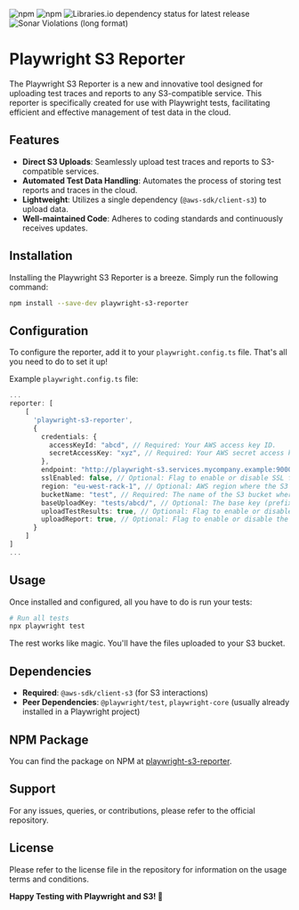 ![npm](https://img.shields.io/npm/v/playwright-s3-reporter?logo=npm)
![npm](https://img.shields.io/npm/dt/playwright-s3-reporter?logo=npm)
![Libraries.io dependency status for latest release](https://img.shields.io/librariesio/release/npm/playwright-s3-reporter?logo=npm)
![Sonar Violations (long format)](https://img.shields.io/sonar/violations/jonasclaes_playwright-s3-reporter?server=https%3A%2F%2Fsonarcloud.io&logo=sonarcloud)

# Playwright S3 Reporter

The Playwright S3 Reporter is a new and innovative tool designed for uploading test traces and reports to any S3-compatible service. This reporter is specifically created for use with Playwright tests, facilitating efficient and effective management of test data in the cloud.

## Features

- **Direct S3 Uploads**: Seamlessly upload test traces and reports to S3-compatible services.
- **Automated Test Data Handling**: Automates the process of storing test reports and traces in the cloud.
- **Lightweight**: Utilizes a single dependency (`@aws-sdk/client-s3`) to upload data.
- **Well-maintained Code**: Adheres to coding standards and continuously receives updates.

## Installation

Installing the Playwright S3 Reporter is a breeze. Simply run the following command:

```bash
npm install --save-dev playwright-s3-reporter
```

## Configuration

To configure the reporter, add it to your `playwright.config.ts` file. That's all you need to do to set it up!

Example `playwright.config.ts` file:

```typescript
...
reporter: [
    [
      'playwright-s3-reporter',
      {
        credentials: {
          accessKeyId: "abcd", // Required: Your AWS access key ID.
          secretAccessKey: "xyz", // Required: Your AWS secret access key.
        },
        endpoint: "http://playwright-s3.services.mycompany.example:9000", // Optional: The endpoint URL of the S3 service. Required for services other than AWS S3. Defaults to s3.<region>.amazonaws.com.
        sslEnabled: false, // Optional: Flag to enable or disable SSL for the connection. Defaults to true.
        region: "eu-west-rack-1", // Optional: AWS region where the S3 bucket is located.
        bucketName: "test", // Required: The name of the S3 bucket where reports will be uploaded.
        baseUploadKey: "tests/abcd/", // Optional: The base key (prefix) under which the reports will be uploaded in the bucket. Defaults to the root of the bucket.
        uploadTestResults: true, // Optional: Flag to enable or disable the upload of test results. Defaults to false.
        uploadReport: true, // Optional: Flag to enable or disable the upload of the Playwright report. Defaults to false.
      }
    ]
]
...
```

## Usage

Once installed and configured, all you have to do is run your tests:

```bash
# Run all tests
npx playwright test
```

The rest works like magic. You'll have the files uploaded to your S3 bucket.

## Dependencies

- **Required**: `@aws-sdk/client-s3` (for S3 interactions)
- **Peer Dependencies**: `@playwright/test`, `playwright-core` (usually already installed in a Playwright project)

## NPM Package

You can find the package on NPM at [playwright-s3-reporter](https://www.npmjs.com/package/playwright-s3-reporter).

## Support

For any issues, queries, or contributions, please refer to the official repository.

## License

Please refer to the license file in the repository for information on the usage terms and conditions.

**Happy Testing with Playwright and S3! 🚀**
